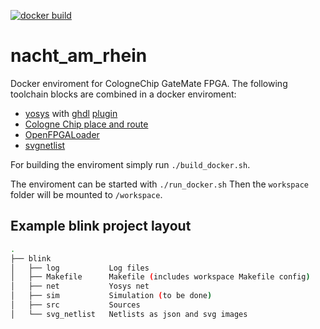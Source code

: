 [![docker build](https://github.com/wuehr1999/nacht_am_rhein/actions/workflows/docker-publish.yml/badge.svg)](https://github.com/wuehr1999/nacht_am_rhein/actions/workflows/docker-publish.yml)

# nacht_am_rhein
Docker enviroment for CologneChip GateMate FPGA. The following toolchain blocks are combined in a docker enviroment:

- [yosys](https://github.com/YosysHQ/yosys.git) with [ghdl](https://github.com/ghdl/ghdl.git) [plugin](https://github.com/ghdl/ghdl-yosys-plugin.git)
- [Cologne Chip place and route](https://colognechip.com/downloads/cc-toolchain-linux.zip)
- [OpenFPGALoader](https://github.com/trabucayre/openFPGALoader.git)
- [svgnetlist](https://github.com/nturley/netlistsvg)

For building the enviroment simply run ```./build_docker.sh```.

The enviroment can be started with ```./run_docker.sh``` Then the ```workspace``` folder will be mounted to ```/workspace```.

## Example blink project layout

~~~bash
.
├── blink
│   ├── log           Log files
│   ├── Makefile      Makefile (includes workspace Makefile config)
│   ├── net           Yosys net
│   ├── sim           Simulation (to be done)
│   ├── src           Sources
│   └── svg_netlist   Netlists as json and svg images
~~~
